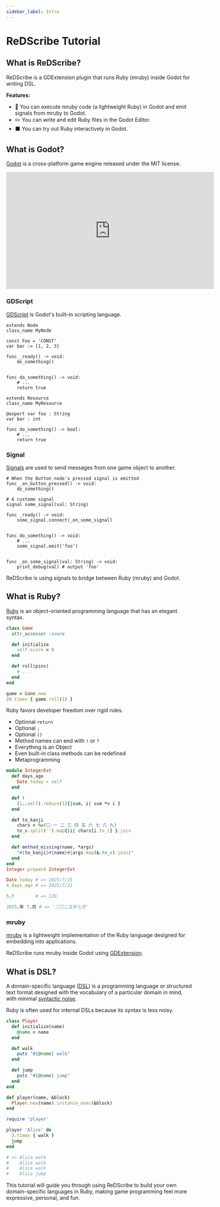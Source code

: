 ```yaml
---
sidebar_label: Intro
---
```


# ReDScribe Tutorial

## What is ReDScribe?

ReDScribe is a GDExtension plugin that runs Ruby (mruby) inside Godot for writing DSL.

**Features:**
* 💎 You can execute mruby code (a lightweight Ruby) in Godot and emit signals from mruby to Godot.
* ✏️ You can write and edit Ruby files in the Godot Editor.
* ⬛ You can try out Ruby interactively in Godot.


## What is Godot?

[Godot](https://godotengine.org/) is a cross-platform game engine released under the MIT license.

<iframe width="560" height="315" src="https://www.youtube.com/embed/n1Lon_Q2T18?si=ms75UydXDLeeukVl" title="YouTube video player" frameborder="0" allow="accelerometer; autoplay; clipboard-write; encrypted-media; gyroscope; picture-in-picture; web-share" referrerpolicy="strict-origin-when-cross-origin" allowfullscreen></iframe>

### GDScript

[GDScript](https://docs.godotengine.org/en/stable/tutorials/scripting/gdscript/gdscript_basics.html) is Godot's built-in scripting language.

```gdscript
extends Node
class_name MyNode

const Foo = 'CONST'
var bar := [1, 2, 3]

func _ready() -> void:
    do_something()


func do_something() -> void:
    # ...
    return true
```
```gdscript
extends Resource
class_name MyResource

@export var foo : String
var bar : int

func do_something() -> bool:
    # ...
    return true
```

### Signal

[Signals](https://docs.godotengine.org/en/stable/getting_started/step_by_step/signals.html) are used to send messages from one game object to another.

```gdscript
# When the Button node's pressed signal is emitted
func _on_button_pressed() -> void:
    do_something()
```
```gdscript
# A custome signal
signal some_signal(val: String)

func _ready() -> void:
    some_signal.connect(_on_some_signal)


func do_something() -> void:
    # ...
    some_signal.emit('foo')


func _on_some_signal(val: String) -> void:
    print_debug(val) # output 'foo'
```

ReDScribe is using signals to bridge between Ruby (mruby) and Godot.


## What is Ruby?

[Ruby](https://www.ruby-lang.org/en) is an object-oriented programming language that has an elegant syntax.

```ruby
class Game
  attr_accessor :score

  def initialize
    self.score = 0
  end

  def roll(pins)
    # ...
  end
end

game = Game.new
20.times { game.roll(1) }
```

Ruby favors developer freedom over rigid rules. 
* Optional `return`
* Optional `;`
* Optional `()`
* Method names can end with `!` or `?`
* Everything is an Object
* Even built-in class methods can be redefined
* Metaprogramming

```ruby
module IntegerExt
  def days_ago
    Date.today - self
  end

  def !
    (1..self).reduce(1){|sum, i| sum *= i }
  end

  def to_kanji
    chars = %w(〇 一 二 三 四 五 六 七 八 九)
    to_s.split('').map{|i| chars[i.to_i] }.join
  end

  def method_missing(name, *args)
    "#{to_kanji}#{name}#{args.map(&:to_s).join}"
  end
end
Integer.prepend IntegerExt

Date.today # => 2025/7/15
4.days_ago # => 2025/7/11

5.!        # => 120

2025.年 7.月 # => '二〇二五年七月'
```


### mruby

[mruby](https://mruby.org/) is a lightweight implementation of the Ruby language designed for embedding into applications.

ReDScribe runs mruby inside Godot using [GDExtension](https://docs.godotengine.org/en/stable/tutorials/scripting/gdextension/what_is_gdextension.html).


## What is DSL?

A domain-specific language ([DSL](https://martinfowler.com/bliki/DomainSpecificLanguage.html)) is a programming language or structured text format designed with the vocabulary of a particular domain in mind, with minimal [syntactic noise](https://martinfowler.com/bliki/SyntacticNoise.html).

Ruby is often used for internal DSLs because its syntax is less noisy.

```ruby title='player.rb'
class Player
  def initialize(name)
    @name = name
  end

  def walk
    puts "#{@name} walk"
  end

  def jump
    puts "#{@name} jump"
  end
end

def player(name, &block)
  Player.new(name).instance_exec(&block)
end
```
```ruby
require 'player'

player 'Alice' do
  3.times { walk }
  jump
end

# => Alice walk
#    Alice walk
#    Alice walk
#    Alice jump
```

This tutorial will guide you through using ReDScribe to build your own domain-specific languages in Ruby, making game programming feel more expressive, personal, and fun.
